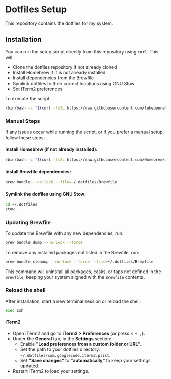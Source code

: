 # Dotfiles Setup

This repository contains the dotfiles for my system.

## Installation

You can run the setup script directly from this repository using `curl`. This will:

- Clone the dotfiles repository if not already cloned
- Install Homebrew if it is not already installed
- Install dependencies from the Brewfile
- Symlink dotfiles to their correct locations using GNU Stow
- Set iTerm2 preferences

To execute the script:

```bash
/bin/bash -c "$(curl -fsSL https://raw.githubusercontent.com/lukebennett88/dotfiles/main/setup.sh)"
```

### Manual Steps

If any issues occur while running the script, or if you prefer a manual setup, follow these steps:

#### Install Homebrew (if not already installed):

```bash
/bin/bash -c "$(curl -fsSL https://raw.githubusercontent.com/Homebrew/install/HEAD/install.sh)"
```

#### Install Brewfile dependencies:

```bash
brew bundle --no-lock --file=~/.dotfiles/Brewfile
```

#### Symlink the dotfiles using GNU Stow:

```bash
cd ~/.dotfiles
stow .
```

### Updating Brewfile

To update the Brewfile with any new dependencies, run:

```bash
brew bundle dump --no-lock --force
```

To remove any installed packages not listed in the Brewfile, run:

```bash
brew bundle cleanup --no-lock --force --file=~/.dotfiles/Brewfile
```

This command will uninstall all packages, casks, or taps not defined in the `Brewfile`, keeping your system aligned with the `Brewfile` contents.

### Reload the shell

After installation, start a new terminal session or reload the shell:

```bash
exec zsh
```

#### iTerm2

- Open iTerm2 and go to **iTerm2 > Preferences** (or press `⌘ + ,`).
- Under the **General** tab, in the **Settings** section:
  - Enable **"Load preferences from a custom folder or URL"**.
  - Set the path to your dotfiles directory: `~/.dotfiles/com.googlecode.iterm2.plist`.
  - Set **"Save changes"** to **"automatically"** to keep your settings updated.
- Restart iTerm2 to load your settings.
